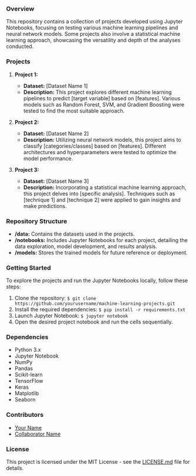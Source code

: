 ### Overview
This repository contains a collection of projects developed using Jupyter Notebooks, focusing on testing various machine learning pipelines and neural network models. Some projects also involve a statistical machine learning approach, showcasing the versatility and depth of the analyses conducted.

### Projects
1. **Project 1:**
   - **Dataset:** [Dataset Name 1]
   - **Description:** This project explores different machine learning pipelines to predict [target variable] based on [features]. Various models such as Random Forest, SVM, and Gradient Boosting were tested to find the most suitable approach.

2. **Project 2:**
   - **Dataset:** [Dataset Name 2]
   - **Description:** Utilizing neural network models, this project aims to classify [categories/classes] based on [features]. Different architectures and hyperparameters were tested to optimize the model performance.

3. **Project 3:**
   - **Dataset:** [Dataset Name 3]
   - **Description:** Incorporating a statistical machine learning approach, this project delves into [specific analysis]. Techniques such as [technique 1] and [technique 2] were applied to gain insights and make predictions.

### Repository Structure
- **/data:** Contains the datasets used in the projects.
- **/notebooks:** Includes Jupyter Notebooks for each project, detailing the data exploration, model development, and results analysis.
- **/models:** Stores the trained models for future reference or deployment.

### Getting Started
To explore the projects and run the Jupyter Notebooks locally, follow these steps:
1. Clone the repository: `$ git clone https://github.com/yourusername/machine-learning-projects.git`
2. Install the required dependencies: `$ pip install -r requirements.txt`
3. Launch Jupyter Notebook: `$ jupyter notebook`
4. Open the desired project notebook and run the cells sequentially.

### Dependencies
- Python 3.x
- Jupyter Notebook
- NumPy
- Pandas
- Scikit-learn
- TensorFlow
- Keras
- Matplotlib
- Seaborn

### Contributors
- [Your Name](https://github.com/yourusername)
- [Collaborator Name](https://github.com/collaboratorusername)

### License
This project is licensed under the MIT License - see the [LICENSE.md](LICENSE.md) file for details.
